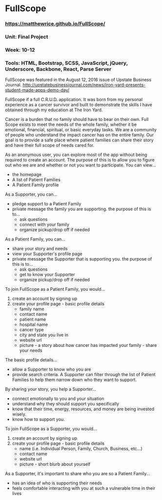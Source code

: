 # FullScope
### https://matthewrice.github.io/FullScope/
### Unit: Final Project
### Week: 10-12
### Tools: HTML, Bootstrap, SCSS, JavaScript, jQuery, Underscore, Backbone, React, Parse Server

FullScope was featured in the August 12, 2016 issue of Upstate Business Journal.  http://upstatebusinessjournal.com/news/iron-yard-presents-student-made-apps-demo-day/

FullScope if a full C.R.U.D. application.  It was born from my personal experience as a cancer survivor and built to demonstrate the skills I have obtained through my education at The Iron Yard.

Cancer is a burden that no family should have to bear on their own. Full Scope exists to meet the needs of the whole family, whether it be emotional, financial, spiritual, or basic everyday tasks. We are a community of people who understand the impact cancer has on the entire family. Our goal is to provide a safe place where patient families can share their story and have their full scope of needs cared for.

As an anonymous user, you can explore most of the app without being required to create an account.  The purpose of this is to allow you to figure out who we are and whether or not you want to participate. You can view...
  - the homepage
  - A list of Patient Families
  - A Patient Family profile

As a Supporter, you can...
  - pledge support to a Patient Family
  - private message the family you are supporting. the purpose of this is to...
    - ask questions
    - connect with your family
    - organize pickup/drop off if needed

As a Patient Family, you can...
  - share your story and needs
  - view your Supporter's profile page
  - private message the Supporter that is supporting you. the purpose of this is to...
    - ask questions
    - get to know your Supporter
    - organize pickup/drop off if needed

To join FullScope as a Patient Family, you would...
  1. create an account by signing up
  2. create your profile page
    - basic profile details
      - family name
      - contact name
      - patient name
      - hospital name
      - cancer type
      - city and state you live in
      - website url
      - picture
    - a story about how cancer has impacted your family
    - share your needs

The basic profile details...
  - allow a Supporter to know who you are
  - provide search criteria.  A Supporter can filter through the list of Patient Families to help them narrow down who they want to support.

By sharing your story, you help a Supporter...
  - connect emotionally to you and your situation
  - understand why they should support you specifically
  - know that their time, energy, resources, and money are being invested wisely.
  - know how to support you.

To join FullScope as a Supporter, you would...
  1. create an account by signing up
  2. create your profile page
    - basic profile details
      - name (i.e. Individual Person, Family, Church, Business, etc...)
      - contact name
      - website url
      - picture
    - short blurb about yourself

As a Supporter, it's important to share who you are so a Patient Family...
  - has an idea of who is supporting their needs
  - feels comfortable interacting with you at such a vulnerable time in their lives
